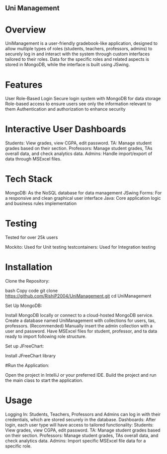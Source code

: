 ## Uni Management

# Overview
UniManagement is a user-friendly gradebook-like application, designed to allow multiple types of roles (students, teachers, professors, admins) to securely log in and interact with the system through custom interfaces tailored to their roles. Data for the specific roles and related aspects is stored in MongoDB, while the interface is built using JSwing. 

# Features
User Role-Based Login
Secure login system with MongoDB for data storage
Role-based access to ensure users see only the information relevant to them
Authentication and authorization to enhance security

# Interactive User Dashboards
Students: View grades, view CGPA, edit password.
TA: Manage student grades based on their section.
Professors: Manage student grades, TAs overall data, and check analytics data.
Admins: Handle import/export of data through MSExcel files.

# Tech Stack
MongoDB: As the NoSQL database for data management
JSwing Forms: For a responsive and clean graphical user interface
Java: Core application logic and business rules implementation

# Testing
Tested for over 25k users

Mockito: Used for Unit testing
testcontainers: Used for Integration testing


# Installation
Clone the Repository:

bash
Copy code
git clone https://github.com/RishiP2004/UniManagement.git
cd UniManagement

Set Up MongoDB:

Install MongoDB locally or connect to a cloud-hosted MongoDB service.
Create a database named UniManagement with collections for users, tas, professors.
(Recommended) Manually insert the admin collection with a user and password. 
Have MSExcel files for student, professor, and ta data ready to import following role structure.

Set up JFreeChart:

Install JFreeChart library

#Run the Application:

Open the project in IntelliJ or your preferred IDE.
Build the project and run the main class to start the application.

# Usage
Logging In:
Students, Teachers, Professors and Admins can log in with their credentials, which are stored securely in the database.
Dashboards:
After login, each user type will have access to tailored functionality:
Students: View grades, view CGPA, edit password.
TA: Manage student grades based on their section.
Professors: Manage student grades, TAs overall data, and check analytics data.
Admins: Import specific MSExcel file data for a specific role.
